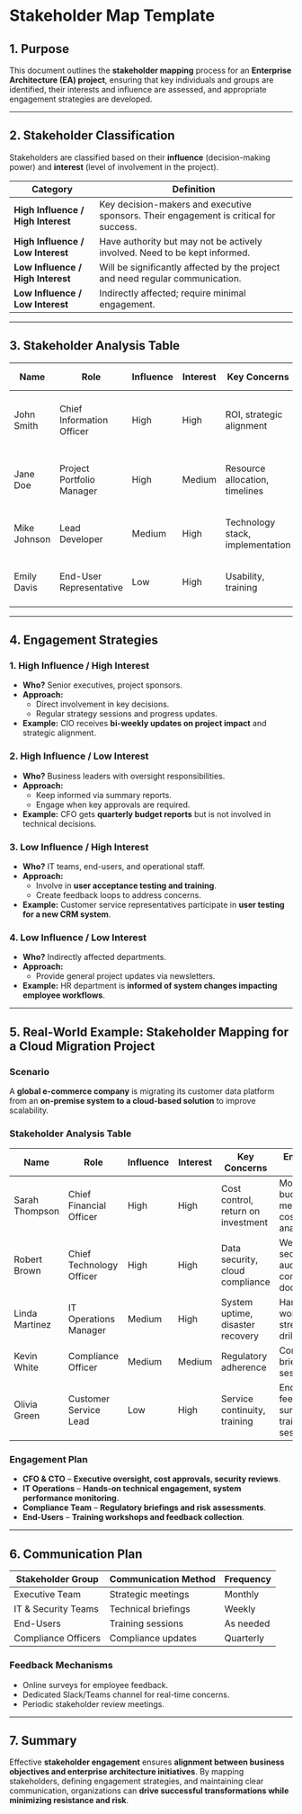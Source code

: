 # Stakeholder Map Template

## 1. Purpose

This document outlines the **stakeholder mapping** process for an **Enterprise Architecture (EA) project**, ensuring that key individuals and groups are identified, their interests and influence are assessed, and appropriate engagement strategies are developed.

---

## 2. Stakeholder Classification

Stakeholders are classified based on their **influence** (decision-making power) and **interest** (level of involvement in the project). 

| **Category**              | **Definition** |
|--------------------------|--------------------------------------------------|
| **High Influence / High Interest** | Key decision-makers and executive sponsors. Their engagement is critical for success. |
| **High Influence / Low Interest**  | Have authority but may not be actively involved. Need to be kept informed. |
| **Low Influence / High Interest**  | Will be significantly affected by the project and need regular communication. |
| **Low Influence / Low Interest**   | Indirectly affected; require minimal engagement. |

---

## 3. Stakeholder Analysis Table

| **Name**            | **Role**                    | **Influence** | **Interest** | **Key Concerns**                  | **Engagement Strategy** |
|--------------------|---------------------------|--------------|--------------|-----------------------------------|--------------------------|
| John Smith        | Chief Information Officer  | High         | High         | ROI, strategic alignment         | Executive briefings, monthly progress reports |
| Jane Doe          | Project Portfolio Manager  | High         | Medium       | Resource allocation, timelines   | Quarterly planning meetings, milestone updates |
| Mike Johnson      | Lead Developer            | Medium       | High         | Technology stack, implementation | Technical workshops, daily stand-ups |
| Emily Davis       | End-User Representative   | Low          | High         | Usability, training              | User testing sessions, feedback surveys |

---

## 4. Engagement Strategies

### **1. High Influence / High Interest**
- **Who?** Senior executives, project sponsors.
- **Approach:**  
  - Direct involvement in key decisions.
  - Regular strategy sessions and progress updates.
- **Example:** CIO receives **bi-weekly updates on project impact** and strategic alignment.

### **2. High Influence / Low Interest**
- **Who?** Business leaders with oversight responsibilities.
- **Approach:**  
  - Keep informed via summary reports.
  - Engage when key approvals are required.
- **Example:** CFO gets **quarterly budget reports** but is not involved in technical decisions.

### **3. Low Influence / High Interest**
- **Who?** IT teams, end-users, and operational staff.
- **Approach:**  
  - Involve in **user acceptance testing and training**.
  - Create feedback loops to address concerns.
- **Example:** Customer service representatives participate in **user testing for a new CRM system**.

### **4. Low Influence / Low Interest**
- **Who?** Indirectly affected departments.
- **Approach:**  
  - Provide general project updates via newsletters.
- **Example:** HR department is **informed of system changes impacting employee workflows**.

---

## 5. Real-World Example: Stakeholder Mapping for a Cloud Migration Project

### **Scenario**
A **global e-commerce company** is migrating its customer data platform from an **on-premise system to a cloud-based solution** to improve scalability.

### **Stakeholder Analysis Table**

| **Name**            | **Role**                    | **Influence** | **Interest** | **Key Concerns**                  | **Engagement Strategy** |
|--------------------|---------------------------|--------------|--------------|-----------------------------------|--------------------------|
| Sarah Thompson    | Chief Financial Officer   | High         | High         | Cost control, return on investment | Monthly budget review meetings, cost-benefit analysis |
| Robert Brown      | Chief Technology Officer  | High         | High         | Data security, cloud compliance  | Weekly security audits, compliance documentation |
| Linda Martinez    | IT Operations Manager     | Medium       | High         | System uptime, disaster recovery | Hands-on workshops, stress testing drills |
| Kevin White       | Compliance Officer        | Medium       | Medium       | Regulatory adherence             | Compliance briefings, audit sessions |
| Olivia Green      | Customer Service Lead     | Low          | High         | Service continuity, training     | End-user feedback surveys, training sessions |

### **Engagement Plan**
- **CFO & CTO** – **Executive oversight, cost approvals, security reviews**.
- **IT Operations** – **Hands-on technical engagement, system performance monitoring**.
- **Compliance Team** – **Regulatory briefings and risk assessments**.
- **End-Users** – **Training workshops and feedback collection**.

---

## 6. Communication Plan

| **Stakeholder Group**  | **Communication Method** | **Frequency** |
|-----------------------|------------------------|--------------|
| Executive Team       | Strategic meetings     | Monthly      |
| IT & Security Teams  | Technical briefings    | Weekly       |
| End-Users           | Training sessions      | As needed    |
| Compliance Officers | Compliance updates     | Quarterly    |

### **Feedback Mechanisms**
- Online surveys for employee feedback.
- Dedicated Slack/Teams channel for real-time concerns.
- Periodic stakeholder review meetings.

---

## 7. Summary

Effective **stakeholder engagement** ensures **alignment between business objectives and enterprise architecture initiatives**. By mapping stakeholders, defining engagement strategies, and maintaining clear communication, organizations can **drive successful transformations while minimizing resistance and risk**.
